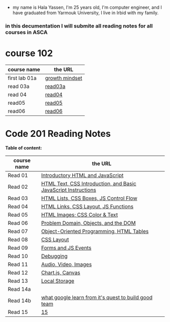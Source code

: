 
* my name is Hala Yassen, I'm 25 years old, I'm computer engineer, and I have graduated from Yarmouk University, I live in Irbid with my family.

### in this decumentation I will submite all reading notes for all courses in ASCA 

# course 102

course name | the URL
------------ | -------------
first lab 01a | [growth mindset](102/lab102.md) 
read 03a | [read03a](102/Read03a.md)
read 04 | [read04](102/read04.md)
read05 |[read05](102/read05.md)
read06|[read06](102/read06.md)

# Code 201 Reading Notes

**Table of content:**

course name | the URL
------------ | -------------
Read 01|[Introductory HTML and JavaScript](201/read01.md)
Read 02|[HTML Text, CSS Introduction, and Basic JavaScript Instructions](201/read02.md)
Read 03|[HTML Lists, CSS Boxes, JS Control Flow](201/read03.md)
Read 04|[HTML Links, CSS Layout, JS Functions](201/read04.md)
Read 05|[HTML Images; CSS Color & Text](201/read05.md)
Read 06|[Problem Domain, Objects, and the DOM](201/read06.md)
Read 07|[Object-Oriented Programming, HTML Tables](201/read07.md)
Read 08|[ CSS Layout](201/read08.md)
Read 09|[Forms and JS Events](201/read09.md)
Read 10|[Debugging](201/read10.md)
Read 11|[Audio, Video, Images](201/read11.md)
Read 12|[Chart.js, Canvas](201/read12.md)
Read 13|[Local Storage](201/read13.md)
Read 14a|[](201/read14a.md)
Read 14b|[what google learn from it's quest to build good team ](201/read14b.md)
Read 15|[15](201/read15.md)


